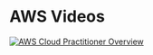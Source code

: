 # AWS Videos

[![AWS Cloud Practitioner Overview](https://i.ytimg.com/vi/dA6QVf1Fq0g/0.jpg)](https://youtu.be/dA6QVf1Fq0g "AWS Cloud Practitioner Overview")

